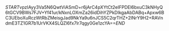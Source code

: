 $START$vpzIAyy3Va5N6QwtViASmD+r6jArC4pXYtCt2eIFPDEl6bxuC3kNHyQ6tGCV9BWs7FJV+Yf41ur/kNxnLOXmZa26idDihYZPkDIkgaAbDABq+Apxw6BC3UEboXuRczWtRbZMeisgJad9NkYa9u6nJCS5C2qrTHZ+2INrY9H2+RAVndmE3TZ1GR7b1UrVKX4SLQZl6fx7lr7qgy0Ge1zcYA==$END$